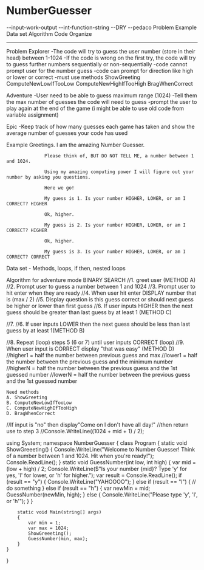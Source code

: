 # NumberGuesser

--input-work-output
--int-function-string
--DRY
--pedaco
Problem
Example
Data set
Algorithm
Code
Organize

---

Problem
Explorer
-The code will try to guess the user number (store in their head) between 1-1024
-If the code is wrong on the first try, the code will try to guess further numbers sequentially or non-sequentially
-code cannot prompt user for the number guess
-code can prompt for direction like high or lower or correct
-must use methods
ShowGreeting
ComputeNewLowIfTooLow
ComputeNewHighIfTooHigh
BragWhenCorrect

Adventure
-User need to be able to guess maximum range (1024)
-Tell them the max number of guesses the code will need to guess
-prompt the user to play again at the end of the game (i might be able to use old code from variable assignment)

Epic
-Keep track of how many guesses each game has taken and show the average number of guesses your code has used

Example
Greetings. I am the amazing Number Guesser.

                  Please think of, BUT DO NOT TELL ME, a number between 1 and 1024.

                  Using my amazing computing power I will figure out your number by asking you questions.

                  Here we go!

                  My guess is 1. Is your number HIGHER, LOWER, or am I CORRECT? HIGHER

                  Ok, higher.

                  My guess is 2. Is your number HIGHER, LOWER, or am I CORRECT? HIGHER

                  Ok, higher.

                  My guess is 3. Is your number HIGHER, LOWER, or am I CORRECT? CORRECT

Data set - Methods, loops, if then, nested loops

Algorithm for adventure mode
BINARY SEARCH
//1. greet user (METHOD A)
//2. Prompt user to guess a number between 1 and 1024
//3. Prompt user to hit enter when they are ready
//4. When user hit enter DISPLAY number that is (max / 2)
//5. Display question is this guess correct or should next guess be higher or lower than first guess
//6. If user inputs HIGHER then the next guess should be greater than last guess by at least 1 (METHOD C)

//7. //6. If user inputs LOWER then the next guess should be less than last guess by at least 1(METHOD B)

//8. Repeat (loop) steps 5 (6 or 7) until user inputs CORRECT (loop)
//9. When user input is CORRECT display "that was easy" (METHOD D)
//higher1 = half the number between previous guess and max
//lower1 = half the number between the previous guess and the minimum number
//higherN = half the number between the previous guess and the 1st guessed number
//lowerN = half the number between the previous guess and the 1st guessed number

    Need methods
    A. ShowGreeting
    B. ComputeNewLowIfTooLow
    C. ComputeNewHighIfTooHigh
    D. BragWhenCorrect

//If input is "no" then display"Come on I don't have all day!"
//then return use to step 3
//Console.WriteLine((1024 + mid + 1) / 2);

using System;
namespace NumberGuesser
{
class Program
{
static void ShowGreeeting()
{
Console.WriteLine("Welcome to Number Guesser! Think of a number between 1 and 1024. Hit <Enter> when you're ready!");
Console.ReadLine();
}
static void GuessNumber(int low, int high)
{
var mid = (low + high) / 2;
Console.WriteLine($"Is your number {mid}? Type 'y' for yes, 'l' for lower, or 'h' for higher.");
var result = Console.ReadLine();
if (result == "y")
{
Console.WriteLine("YAHOOOO");
}
else if (result == "l")
{
// do something
}
else if (result == "h")
{
var newMin = mid;
GuessNumber(newMin, high);
}
else
{
Console.WriteLine("Please type 'y', 'l', or 'h'");
}
}

        static void Main(string[] args)
        {
            var min = 1;
            var max = 1024;
            ShowGreeeting();
            GuessNumber(min, max);
        }
    }

}
